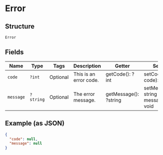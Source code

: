 
# Error

## Structure

`Error`

## Fields

| Name | Type | Tags | Description | Getter | Setter |
|  --- | --- | --- | --- | --- | --- |
| `code` | `?int` | Optional | This is an error code. | getCode(): ?int | setCode(?int code): void |
| `message` | `?string` | Optional | The error message. | getMessage(): ?string | setMessage(?string message): void |

## Example (as JSON)

```json
{
  "code": null,
  "message": null
}
```

